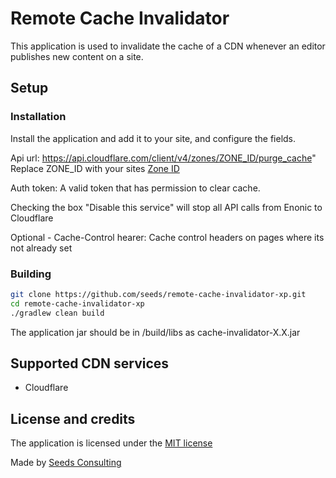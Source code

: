 # Remote Cache Invalidator

This application is used to invalidate the cache of a CDN whenever an editor publishes new content on a site.

## Setup
### Installation

Install the application and add it to your site, and configure the fields.

Api url: https://api.cloudflare.com/client/v4/zones/ZONE_ID/purge_cache" Replace ZONE_ID with your sites [Zone ID](https://developers.cloudflare.com/fundamentals/get-started/basic-tasks/find-account-and-zone-ids/)

Auth token: A valid token that has permission to clear cache.

Checking the box "Disable this service" will stop all API calls from Enonic to Cloudflare

Optional - Cache-Control hearer: Cache control headers on pages where its not already set

### Building
```bash
git clone https://github.com/seeds/remote-cache-invalidator-xp.git
cd remote-cache-invalidator-xp
./gradlew clean build
```
The application jar should be in /build/libs as cache-invalidator-X.X.jar

## Supported CDN services

- Cloudflare

## License and credits
The application is licensed under the [MIT license](https://github.com/seeds/remote-cache-invalidator/blob/master/LICENSE.txt)

Made by [Seeds Consulting](https://seeds.no)
